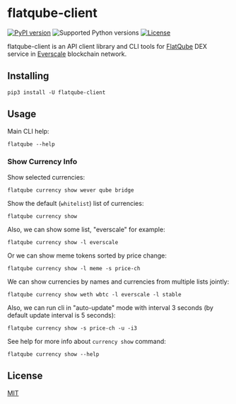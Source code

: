 # flatqube-client

[![PyPI version](https://img.shields.io/pypi/v/flatqube-client.svg)](https://pypi.python.org/pypi/flatqube-client)
![Supported Python versions](https://img.shields.io/pypi/pyversions/flatqube-client.svg)
[![License](https://img.shields.io/badge/License-MIT-blue.svg)](https://opensource.org/licenses/MIT)

flatqube-client is an API client library and CLI tools for [FlatQube](https://app.flatqube.io) DEX service in [Everscale](https://everscale.network) blockchain network.

## Installing

```
pip3 install -U flatqube-client
```

## Usage

Main CLI help:

```
flatqube --help
```

### Show Currency Info

Show selected currencies:

```
flatqube currency show wever qube bridge
```

Show the default (`whitelist`) list of currencies:

```
flatqube currency show
```

Also, we can show some list, "everscale" for example:

```
flatqube currency show -l everscale
```

Or we can show meme tokens sorted by price change:

```
flatqube currency show -l meme -s price-ch
```

We can show currencies by names and currencies from multiple lists jointly:

```
flatqube currency show weth wbtc -l everscale -l stable
```

Also, we can run cli in "auto-update" mode with interval 3 seconds (by default update interval is 5 seconds):

```
flatqube currency show -s price-ch -u -i3
```

See help for more info about `currency show` command:

```
flatqube currency show --help
```

## License

[MIT](https://opensource.org/licenses/MIT)
